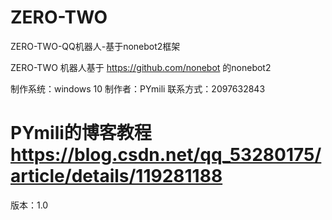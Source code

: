 # ZERO-TWO
ZERO-TWO-QQ机器人-基于nonebot2框架

ZERO-TWO 机器人基于 https://github.com/nonebot 的nonebot2

制作系统：windows 10
制作者：PYmili
联系方式：2097632843

# PYmili的博客教程 https://blog.csdn.net/qq_53280175/article/details/119281188

版本：1.0
